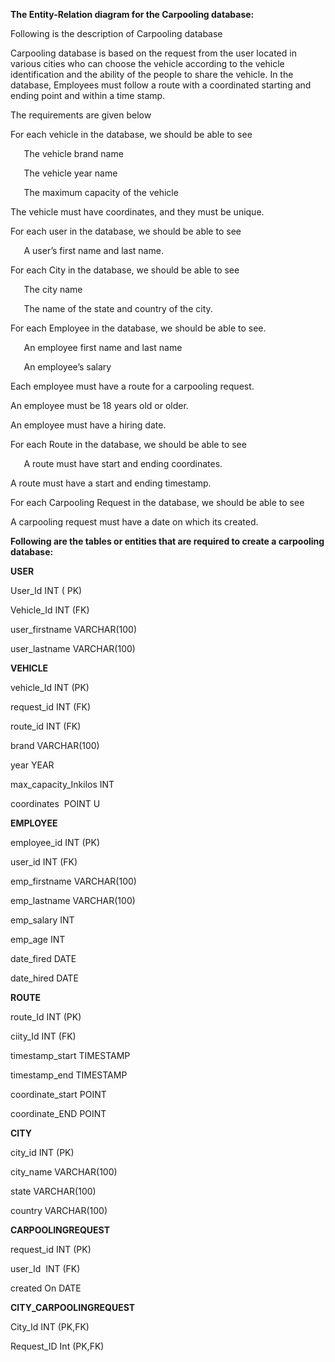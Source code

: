 ﻿

**The Entity-Relation diagram for the Carpooling database:**

Following is the description of Carpooling database

Carpooling database is based on the request from the user located in various cities who can choose the vehicle according to the vehicle identification and the ability of the people to share the vehicle. In the database, Employees must follow a route with a coordinated starting and ending point and within a time stamp.

The requirements are given below

For each vehicle in the database, we should be able to see

`	`The vehicle brand name

`	`The vehicle year name

` 	`The maximum capacity of the vehicle

The vehicle must have coordinates, and they must be unique.

For each user in the database, we should be able to see

`	`A user’s first name and last name.

For each City in the database, we should be able to see

`	`The city name

`	`The name of the state and country of the city.

For each Employee in the database, we should be able to see.

`	`An employee first name and last name

`	`An employee’s salary 

Each employee must have a route for a carpooling request.

An employee must be 18 years old or older.

An employee must have a hiring date.



For each Route in the database, we should be able to see

`	`A route must have start and ending coordinates. 

A route must have a start and ending timestamp.

For each Carpooling Request in the database, we should be able to see

A carpooling request must have a date on which its created.

**Following are the tables or entities that are required to create a carpooling database:**

**USER** 

User\_Id INT ( PK)

Vehicle\_Id INT (FK)

user\_firstname VARCHAR(100)

user\_lastname VARCHAR(100)

**VEHICLE**

vehicle\_Id INT (PK)

request\_id INT (FK)

route\_id INT (FK)

brand VARCHAR(100)

year YEAR

max\_capacity\_Inkilos  INT

coordinates  POINT U



**EMPLOYEE**

employee\_id INT (PK)

user\_id INT (FK)

emp\_firstname VARCHAR(100)

emp\_lastname VARCHAR(100) 

emp\_salary INT

emp\_age INT

date\_fired DATE

date\_hired DATE

**ROUTE**

route\_Id INT (PK)

ciity\_Id INT (FK)

timestamp\_start TIMESTAMP

timestamp\_end TIMESTAMP

coordinate\_start POINT

coordinate\_END POINT


**CITY**

city\_id INT (PK)

city\_name VARCHAR(100)

state VARCHAR(100)

country VARCHAR(100)

**CARPOOLINGREQUEST**

request\_id INT (PK)

user\_Id  INT (FK)

created On DATE

**CITY\_CARPOOLINGREQUEST**

City\_Id INT (PK,FK)

Request\_ID Int (PK,FK)

